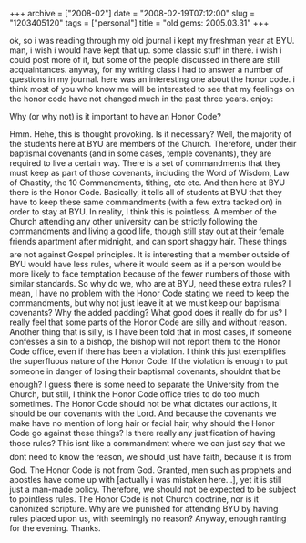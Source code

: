 +++
archive = ["2008-02"]
date = "2008-02-19T07:12:00"
slug = "1203405120"
tags = ["personal"]
title = "old gems: 2005.03.31"
+++

ok, so i was reading through my old journal i kept my freshman year at
BYU. man, i wish i would have kept that up. some classic stuff in there.
i wish i could post more of it, but some of the people discussed in there
are still acquaintances. anyway, for my writing class i had to answer
a number of questions in my journal. here was an interesting one about the
honor code. i think most of you who know me will be interested to see that
my feelings on the honor code have not changed much in the past three
years. enjoy:

Why (or why not) is it important to have an Honor Code?

Hmm. Hehe, this is thought provoking. Is it necessary? Well, the majority
of the students here at BYU are members of the Church. Therefore, under
their baptismal covenants (and in some cases, temple covenants), they are
required to live a certain way. There is a set of commandments that they
must keep as part of those covenants, including the Word of Wisdom, Law of
Chastity, the 10 Commandments, tithing, etc etc. And then here at BYU
there is the Honor Code. Basically, it tells all of students at BYU that
they have to keep these same commandments (with a few extra tacked on) in
order to stay at BYU. In reality, I think this is pointless. A member of
the Church attending any other university can be strictly following the
commandments and living a good life, though still stay out at their female
friends apartment after midnight, and can sport shaggy hair. These
things are not against Gospel principles. It is interesting that a member
outside of BYU would have less rules, where it would seem as if a person
would be more likely to face temptation because of the fewer numbers of
those with similar standards. So why do we, who are at BYU, need these
extra rules? I mean, I have no problem with the Honor Code stating we need
to keep the commandments, but why not just leave it at we must keep our
baptismal covenants? Why the added padding? What good does it really do
for us? I really feel that some parts of the Honor Code are silly and
without reason. Another thing that is silly, is I have been told that in
most cases, if someone confesses a sin to a bishop, the bishop will not
report them to the Honor Code office, even if there has been a violation.
I think this just exemplifies the superfluous nature of the Honor Code. If
the violation is enough to put someone in danger of losing their baptismal
covenants, shouldnt that be enough? I guess there is some need to
separate the University from the Church, but still, I think the Honor Code
office tries to do too much sometimes. The Honor Code should not be what
dictates our actions, it should be our covenants with the Lord. And
because the covenants we make have no mention of long hair or facial hair,
why should the Honor Code go against these things? Is there really any
justification of having those rules? This isnt like a commandment
where we can just say that we dont need to know the reason, we should
just have faith, because it is from God. The Honor Code is not from God.
Granted, men such as prophets and apostles have come up with [actually
i was mistaken here...], yet it is still just a man-made policy.
Therefore, we should not be expected to be subject to pointless rules. The
Honor Code is not Church doctrine, nor is it canonized scripture. Why are
we punished for attending BYU by having rules placed upon us, with
seemingly no reason? Anyway, enough ranting for the evening. Thanks.


